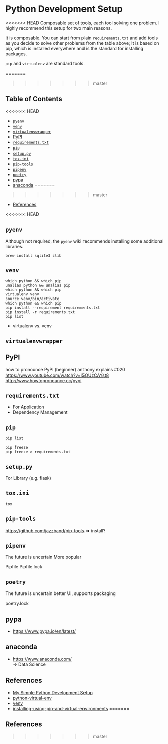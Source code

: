 # Python Development Setup

<<<<<<< HEAD
Composable set of tools, each tool solving one problem.
I highly recommend this setup for two main reasons.

It is composable. You can start from plain `requirements.txt`
and add tools as you decide to solve other problems from the table above;
It is based on pip, which is installed everywhere and is the standard for installing packages.

`pip` and `virtualenv` are standard tools

=======
>>>>>>> master
## Table of Contents

<!-- START doctoc generated TOC please keep comment here to allow auto update -->
<!-- DON'T EDIT THIS SECTION, INSTEAD RE-RUN doctoc TO UPDATE -->

<<<<<<< HEAD
- [`pyenv`](#pyenv)
- [`venv`](#venv)
- [`virtualenvwrapper`](#virtualenvwrapper)
- [PyPI](#pypi)
- [`requirements.txt`](#requirementstxt)
- [`pip`](#pip)
- [`setup.py`](#setuppy)
- [`tox.ini`](#toxini)
- [`pip-tools`](#pip-tools)
- [`pipenv`](#pipenv)
- [`poetry`](#poetry)
- [pypa](#pypa)
- [anaconda](#anaconda)
=======
>>>>>>> master
- [References](#references)

<!-- END doctoc generated TOC please keep comment here to allow auto update -->

<<<<<<< HEAD
## `pyenv`

Although not required,
the `pyenv` wiki recommends installing some additional libraries.

```shell script
brew install sqlite3 zlib
```

## `venv`

```shell script
which python && which pip
unalias python && unalias pip
which python && which pip
virtualenv venv
source venv/bin/activate
which python && which pip
pip install --requirement requirements.txt
pip install -r requirements.txt
pip list
```

- virtualenv vs. venv

## `virtualenvwrapper`

## PyPI

how to pronounce PyPI (beginner) anthony explains #020
<https://www.youtube.com/watch?v=I5OUzCAYst8>
<http://www.howtopronounce.cc/pypi>

## `requirements.txt`

- For Application
- Dependency Management

## `pip`

```shell script
pip list
```

```shell script
pip freeze
pip freeze > requirements.txt
```

## `setup.py`

For Library (e.g. flask)

## `tox.ini`

```shell script
tox
```

## `pip-tools`

<https://github.com/jazzband/pip-tools> => install?

## `pipenv`

The future is uncertain
More popular

Pipfile
Pipfile.lock

## `poetry`

The future is uncertain
better UI, supports packaging

poetry.lock

## pypa

- <https://www.pypa.io/en/latest/>

## anaconda

- <https://www.anaconda.com/>  
  => Data Science

## References

- [My Simple Python Development Setup](https://medium.com/better-programming/my-simple-python-development-setup-687c31898d5b)
- [python-virtual-env](https://uoa-eresearch.github.io/eresearch-cookbook/recipe/2014/11/26/python-virtual-env)
- [venv](https://docs.python.org/3/tutorial/venv.html)
- [installing-using-pip-and-virtual-environments](https://packaging.python.org/guides/installing-using-pip-and-virtual-environments)
=======
## References
>>>>>>> master
